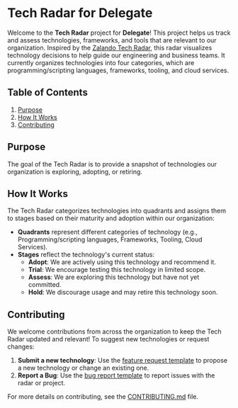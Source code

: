 # Tech Radar for Delegate

Welcome to the **Tech Radar** project for **Delegate**! This project helps us track and assess technologies, frameworks, and tools that are relevant to our organization. Inspired by the [Zalando Tech Radar](https://github.com/zalando/tech-radar/tree/master), this radar visualizes technology decisions to help guide our engineering and business teams. It currently organizes technologies into four categories, which are programming/scripting languages, frameworks, tooling, and cloud services. 

## Table of Contents
1. [Purpose](#purpose)
2. [How It Works](#how-it-works)
3. [Contributing](#contributing)

## Purpose

The goal of the Tech Radar is to provide a snapshot of technologies our organization is exploring, adopting, or retiring. 

## How It Works

The Tech Radar categorizes technologies into quadrants and assigns them to stages based on their maturity and adoption within our organization:
- **Quadrants** represent different categories of technology (e.g., Programming/scripting languages, Frameworks, Tooling, Cloud Services).
- **Stages** reflect the technology's current status:
  - **Adopt**: We are actively using this technology and recommend it.
  - **Trial**: We encourage testing this technology in limited scope.
  - **Assess**: We are exploring this technology but have not yet committed.
  - **Hold**: We discourage usage and may retire this technology soon.

## Contributing

We welcome contributions from across the organization to keep the Tech Radar updated and relevant! To suggest new technologies or request changes:

1. **Submit a new technology**: Use the [feature request template](./.github/ISSUE_TEMPLATE/feature_request.md) to propose a new technology or change an existing one.
2. **Report a Bug**: Use the [bug report template](./.github/ISSUE_TEMPLATE/bug_report.md) to report issues with the radar or project.

For more details on contributing, see the [CONTRIBUTING.md](./CONTRIBUTING.md) file.
